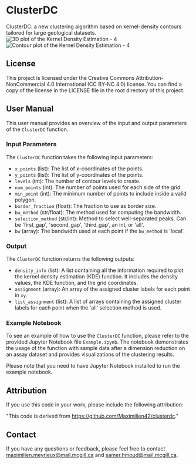 # ClusterDC

ClusterDC: a new clustering algorithm based on kernel-density contours tailored for large geological datasets.
![3D plot of the Kernel Density Estimation - 4](https://github.com/Maximilien42/clusterdc/assets/51908644/d84b7790-1175-4fce-be66-63b548b51c76)
![Contour plot of the Kernel Density Estimation - 4](https://github.com/Maximilien42/clusterdc/assets/51908644/49c236c1-9d18-4eba-a4c7-c09f9c76b435)
## License

This project is licensed under the Creative Commons Attribution-NonCommercial 4.0 International (CC BY-NC 4.0) license. You can find a copy of the license in the LICENSE file in the root directory of this project.

## User Manual

This user manual provides an overview of the input and output parameters of the `ClusterDC` function.

### Input Parameters

The `ClusterDC` function takes the following input parameters:

- `x_points` (list): The list of x-coordinates of the points.
- `y_points` (list): The list of y-coordinates of the points.
- `levels` (int): The number of contour levels to create.
- `num_points` (int): The number of points used for each side of the grid.
- `min_point` (int): The minimum number of points to include inside a valid polygon.
- `border_fraction` (float): The fraction to use as border size.
- `bw_method` (str/float): The method used for computing the bandwidth.
- `selection_method` (str/int): Method to select well-separated peaks. Can be 'first_gap', 'second_gap', 'third_gap', an int, or 'all'.
- `bw` (array): The bandwidth used at each point if the `bw_method` is 'local'.

### Output

The `ClusterDC` function returns the following outputs:

- `density_info` (list): A list containing all the information required to plot the kernel density estimation (KDE) function. It includes the density values, the KDE function, and the grid coordinates.
- `assignment` (array): An array of the assigned cluster labels for each point in `xy`.
- `list_assignment` (list): A list of arrays containing the assigned cluster labels for each point when the 'all' selection method is used.

### Example Notebook

To see an example of how to use the `ClusterDC` function, please refer to the provided Jupyter Notebook file `Example.ipynb`. The notebook demonstrates the usage of the function with sample data after a dimension reduction on an assay dataset and provides visualizations of the clustering results.

Please note that you need to have Jupyter Notebook installed to run the example notebook.

## Attribution

If you use this code in your work, please include the following attribution:

"This code is derived from https://github.com/Maximilien42/clusterdc."

## Contact

If you have any questions or feedback, please feel free to contact maximilien.meyrieux@mail.mcgill.ca and samer.hmoud@mail.mcgill.ca.
